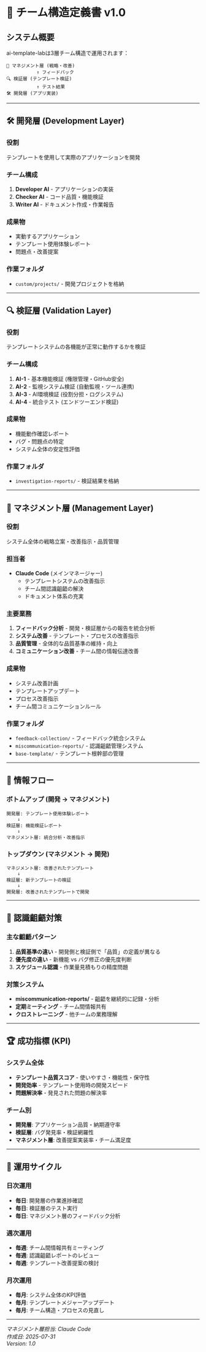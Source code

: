 # 🏢 チーム構造定義書 v1.0

## システム概要

ai-template-labは3層チーム構造で運用されます：

```
🎯 マネジメント層 (戦略・改善)
           ↑ フィードバック
🔍 検証層 (テンプレート検証)
           ↑ テスト結果
🛠️ 開発層 (アプリ実装)
```

---

## 🛠️ 開発層 (Development Layer)

### 役割
テンプレートを使用して実際のアプリケーションを開発

### チーム構成
1. **Developer AI** - アプリケーションの実装
2. **Checker AI** - コード品質・機能検証
3. **Writer AI** - ドキュメント作成・作業報告

### 成果物
- 実動するアプリケーション
- テンプレート使用体験レポート
- 問題点・改善提案

### 作業フォルダ
- `custom/projects/` - 開発プロジェクトを格納

---

## 🔍 検証層 (Validation Layer)

### 役割
テンプレートシステムの各機能が正常に動作するかを検証

### チーム構成
1. **AI-1** - 基本機能検証 (権限管理・GitHub安全)
2. **AI-2** - 監視システム検証 (自動監視・ツール連携)
3. **AI-3** - AI環境検証 (役割分担・ログシステム)
4. **AI-4** - 統合テスト (エンドツーエンド検証)

### 成果物
- 機能動作確認レポート
- バグ・問題点の特定
- システム全体の安定性評価

### 作業フォルダ
- `investigation-reports/` - 検証結果を格納

---

## 🎯 マネジメント層 (Management Layer)

### 役割
システム全体の戦略立案・改善指示・品質管理

### 担当者
- **Claude Code** (メインマネージャー)
  - テンプレートシステムの改善指示
  - チーム間認識齟齬の解決
  - ドキュメント体系の充実

### 主要業務
1. **フィードバック分析** - 開発・検証層からの報告を統合分析
2. **システム改善** - テンプレート・プロセスの改善指示
3. **品質管理** - 全体的な品質基準の維持・向上
4. **コミュニケーション改善** - チーム間の情報伝達改善

### 成果物
- システム改善計画
- テンプレートアップデート
- プロセス改善指示
- チーム間コミュニケーションルール

### 作業フォルダ
- `feedback-collection/` - フィードバック統合システム
- `miscommunication-reports/` - 認識齟齬管理システム
- `base-template/` - テンプレート根幹部の管理

---

## 🔄 情報フロー

### ボトムアップ (開発 → マネジメント)
```
開発層: テンプレート使用体験レポート
    ↓
検証層: 機能検証レポート
    ↓
マネジメント層: 統合分析・改善指示
```

### トップダウン (マネジメント → 開発)
```
マネジメント層: 改善されたテンプレート
    ↓
検証層: 新テンプレートの検証
    ↓
開発層: 改善されたテンプレートで開発
```

---

## 🚨 認識齟齬対策

### 主な齟齬パターン
1. **品質基準の違い** - 開発側と検証側で「品質」の定義が異なる
2. **優先度の違い** - 新機能 vs バグ修正の優先度判断
3. **スケジュール認識** - 作業量見積もりの精度問題

### 対策システム
- **miscommunication-reports/** - 齟齬を継続的に記録・分析
- **定期ミーティング** - チーム間情報共有
- **クロストレーニング** - 他チームの業務理解

---

## 🏆 成功指標 (KPI)

### システム全体
- **テンプレート品質スコア** - 使いやすさ・機能性・保守性
- **開発効率** - テンプレート使用時の開発スピード
- **問題解決率** - 発見された問題の解決率

### チーム別
- **開発層**: アプリケーション品質・納期遵守率
- **検証層**: バグ発見率・検証網羅性
- **マネジメント層**: 改善提案実装率・チーム満足度

---

## 📅 運用サイクル

### 日次運用
- **毎日**: 開発層の作業進捗確認
- **毎日**: 検証層のテスト実行
- **毎日**: マネジメント層のフィードバック分析

### 週次運用
- **毎週**: チーム間情報共有ミーティング
- **毎週**: 認識齟齬レポートのレビュー
- **毎週**: テンプレート改善提案の検討

### 月次運用
- **毎月**: システム全体のKPI評価
- **毎月**: テンプレートメジャーアップデート
- **毎月**: チーム構造・プロセスの見直し

---

*マネジメント層担当: Claude Code*  
*作成日: 2025-07-31*  
*Version: 1.0*